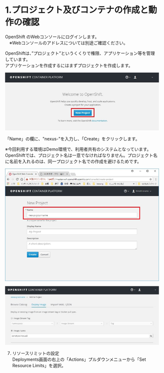 # 1.プロジェクト及びコンテナの作成と動作の確認

OpenShift のWebコンソールにログインします。  
　※Webコンソールのアドレスについては別途ご確認ください。

OpenShiftは、”プロジェクト”というくくりで権限、アプリケーション等を管理しています。   
アプリケーションを作成するにはまずプロジェクトを作成します。

![project-new](./2-1-1.jpg)


「Name」の欄に、"nexus-<your name>"を入力し、「Create」をクリックします。

※今回利用する環境はDemo環境で、利用者共有のシステムとなっています。OpenShiftでは、プロジェクト名は一意でなければなりません。プロジェクト名に名前を入れるのは、同一プロジェクト名での作成を避けるためです。

![project-name](./2-1-2.jpg)


![project-Deploy1](./2-2-1.jpg)


7. リソースリミットの設定  
Deployments画面の右上の「Actions」プルダウンメニューから「Set Resource Limits」を選択。
